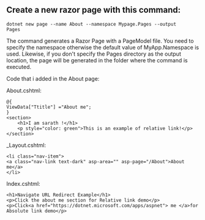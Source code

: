 ## Create a new razor page with this command:
<code>dotnet new page --name About --namespace Mypage.Pages --output Pages</code>

The command generates a Razor Page with a PageModel file. You need to specify the namespace otherwise the default value of MyApp.Namespace is used. Likewise, if you don't specify the Pages directory as the output location, the page will be generated in the folder where the command is executed.

Code that i added in the About page:

About.cshtml:

    @{
    ViewData["Ttitle"] ="About me";
    }
    <section>
        <h1>I am sarath !</h1>
        <p style="color: green">This is an example of relative link!</p>
    </section>

_Layout.cshtml:

    <li class="nav-item">
    <a class="nav-link text-dark" asp-area="" asp-page="/About">About me</a>
    </li>

Index.cshtml:

    <h1>Navigate URL Redirect Example</h1>
    <p>Click the about me section for Relative link demo</p>
    <p>Click<a href="https://dotnet.microsoft.com/apps/aspnet"> me </a>for Absolute link demo</p>





